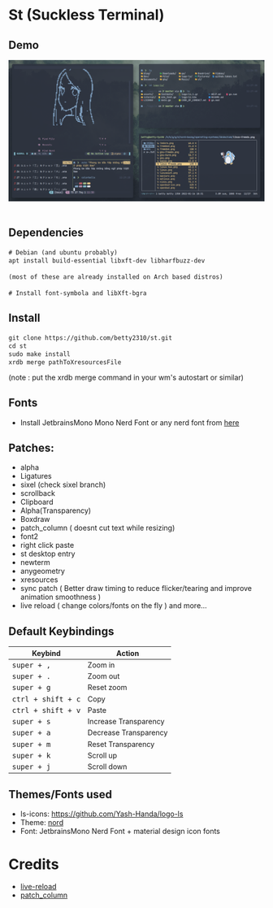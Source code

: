 # St (Suckless Terminal)

## Demo

<img src="https://raw.githubusercontent.com/betty2310/file/main/st/st.png"> <br><br>

## Dependencies

```
# Debian (and ubuntu probably)
apt install build-essential libxft-dev libharfbuzz-dev

(most of these are already installed on Arch based distros)

# Install font-symbola and libXft-bgra
```

## Install

```
git clone https://github.com/betty2310/st.git
cd st
sudo make install
xrdb merge pathToXresourcesFile
```

(note : put the xrdb merge command in your wm's autostart or similar)

## Fonts

- Install JetbrainsMono Mono Nerd Font or any nerd font from [here](https://www.nerdfonts.com/font-downloads)

## Patches:

- alpha
- Ligatures
- sixel (check sixel branch)
- scrollback
- Clipboard
- Alpha(Transparency)
- Boxdraw
- patch_column ( doesnt cut text while resizing)
- font2
- right click paste
- st desktop entry
- newterm
- anygeometry
- xresources
- sync patch ( Better draw timing to reduce flicker/tearing and improve animation smoothness )
- live reload ( change colors/fonts on the fly )
  and more...
  <br>

## Default Keybindings<br>

| Keybind                     | Action                |
| --------------------------- | --------------------- |
| <kbd>super + ,</kbd>        | Zoom in               |
| <kbd>super + .</kbd>        | Zoom out              |
| <kbd>super + g</kbd>        | Reset zoom            |
| <kbd>ctrl + shift + c</kbd> | Copy                  |
| <kbd>ctrl + shift + v</kbd> | Paste                 |
| <kbd>super + s</kbd>        | Increase Transparency |
| <kbd>super + a</kbd>        | Decrease Transparency |
| <kbd>super + m</kbd>        | Reset Transparency    |
| <kbd>super + k</kbd>        | Scroll up             |
| <kbd>super + j</kbd>        | Scroll down           |

## Themes/Fonts used

- ls-icons: https://github.com/Yash-Handa/logo-ls <br>
- Theme: [nord](https://www.nordtheme.com/)
- Font: JetbrainsMono Nerd Font + material design icon fonts

# Credits

- [live-reload](https://github.com/nimaipatel/st)
- [patch_column](https://github.com/nimaipatel/st/blob/all/patches/7672445bab01cb4e861651dc540566ac22e25812.diff)
